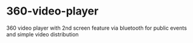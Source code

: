 # 360-video-player
360 video player with 2nd screen feature via bluetooth for public events and simple video distribution
